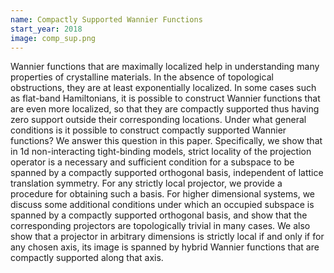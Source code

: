 ```yaml
---
name: Compactly Supported Wannier Functions
start_year: 2018
image: comp_sup.png
---
```


Wannier functions that are maximally localized help in understanding many properties of crystalline materials. In the absence of topological obstructions, they are at least exponentially localized. In some cases such as flat-band Hamiltonians, it is possible to construct Wannier functions that are even more localized, so that they are compactly supported thus having zero support outside their corresponding locations. Under what general conditions is it possible to construct compactly supported Wannier functions? We answer this question in this paper. Specifically, we show that in 1d non-interacting tight-binding models, strict locality of the projection operator is a necessary and sufficient condition for a subspace to be spanned by a compactly supported orthogonal basis, independent of lattice translation symmetry. For any strictly local projector, we provide a procedure for obtaining such a basis. For higher dimensional systems, we discuss some additional conditions under which an occupied subspace is spanned by a compactly supported orthogonal basis, and show that the corresponding projectors are topologically trivial in many cases. We also show that a projector in arbitrary dimensions is strictly local if and only if for any chosen axis, its image is spanned by hybrid Wannier functions that are compactly supported along that axis.